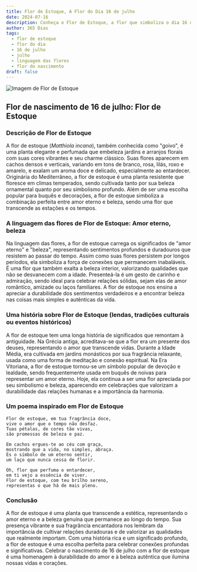 ```yaml
---
title: Flor de Estoque, A Flor do Dia 16 de julho
date: 2024-07-16
description: Conheça o Flor de Estoque, a flor que simboliza o dia 16 de julho e seu significado 'Amor eterno, beleza'. Explore a beleza e o simbolismo desta flor encantadora.
author: 365 Dias
tags:
  - flor de estoque
  - flor do dia
  - 16 de julho
  - julho
  - linguagem das flores
  - flor do nascimento
draft: false
---
```


![Imagem de Flor de Estoque](https://cdn.pixabay.com/photo/2017/04/04/18/19/matthiola-tricuspidata-2202665_1280.jpg#center)


## Flor de nascimento de 16 de julho: Flor de Estoque

### Descrição de Flor de Estoque

A flor de estoque (_Matthiola incana_), também conhecida como "goivo", é uma planta elegante e perfumada que embeleza jardins e arranjos florais com suas cores vibrantes e seu charme clássico. Suas flores aparecem em cachos densos e verticais, variando em tons de branco, rosa, lilás, roxo e amarelo, e exalam um aroma doce e delicado, especialmente ao entardecer. Originária do Mediterrâneo, a flor de estoque é uma planta resistente que floresce em climas temperados, sendo cultivada tanto por sua beleza ornamental quanto por seu simbolismo profundo. Além de ser uma escolha popular para buquês e decorações, a flor de estoque simboliza a combinação perfeita entre amor eterno e beleza, sendo uma flor que transcende as estações e os tempos.

### A linguagem das flores de Flor de Estoque: Amor eterno, beleza

Na linguagem das flores, a flor de estoque carrega os significados de "amor eterno" e "beleza", representando sentimentos profundos e duradouros que resistem ao passar do tempo. Assim como suas flores persistem por longos períodos, ela simboliza a força de conexões que permanecem inabaláveis. É uma flor que também exalta a beleza interior, valorizando qualidades que não se desvanecem com a idade. Presenteá-la é um gesto de carinho e admiração, sendo ideal para celebrar relações sólidas, sejam elas de amor romântico, amizade ou laços familiares. A flor de estoque nos ensina a apreciar a durabilidade dos sentimentos verdadeiros e a encontrar beleza nas coisas mais simples e autênticas da vida.

### Uma história sobre Flor de Estoque (lendas, tradições culturais ou eventos históricos)

A flor de estoque tem uma longa história de significados que remontam à antiguidade. Na Grécia antiga, acreditava-se que a flor era um presente dos deuses, representando o amor que transcende vidas. Durante a Idade Média, era cultivada em jardins monásticos por sua fragrância relaxante, usada como uma forma de meditação e conexão espiritual. Na Era Vitoriana, a flor de estoque tornou-se um símbolo popular de devoção e lealdade, sendo frequentemente usada em buquês de noivas para representar um amor eterno. Hoje, ela continua a ser uma flor apreciada por seu simbolismo e beleza, aparecendo em celebrações que valorizam a durabilidade das relações humanas e a importância da harmonia.

### Um poema inspirado em Flor de Estoque

```
Flor de estoque, em tua fragrância doce,  
vive o amor que o tempo não desfaz.  
Tuas pétalas, de cores tão vivas,  
são promessas de beleza e paz.  

Em cachos ergues-te ao céu com graça,  
mostrando que a vida, no simples, abraça.  
És o símbolo de um eterno sentir,  
um laço que nunca cessa de florir.  

Oh, flor que perfuma o entardecer,  
em ti vejo a essência de viver.  
Flor de estoque, com teu brilho sereno,  
representas o que há de mais pleno.  
```

### Conclusão

A flor de estoque é uma planta que transcende a estética, representando o amor eterno e a beleza genuína que permanece ao longo do tempo. Sua presença vibrante e sua fragrância encantadora nos lembram da importância de cultivar relações duradouras e de valorizar as qualidades que realmente importam. Com uma história rica e um significado profundo, a flor de estoque é uma escolha perfeita para celebrar conexões profundas e significativas. Celebrar o nascimento de 16 de julho com a flor de estoque é uma homenagem à durabilidade do amor e à beleza autêntica que ilumina nossas vidas e corações.
